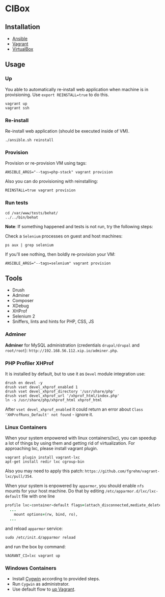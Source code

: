 # CIBox

## Installation

- [Ansible](http://docs.ansible.com/ansible/intro_installation.html#latest-releases-via-pip)
- [Vagrant](https://www.vagrantup.com/downloads.html)
- [VirtualBox](https://www.virtualbox.org/wiki/Downloads)

## Usage

### Up

You able to automatically re-install web application when machine is in provisioning. Use `export REINSTALL=true` to do this.

```shell
vagrant up
vagrant ssh
```

### Re-install

Re-install web application (should be executed inside of VM).

```shell
./ansible.sh reinstall
```

### Provision

Provision or re-provision VM using tags:

```shell
ANSIBLE_ARGS="--tags=php-stack" vagrant provision
```

Also you can do provisioning with reinstalling:

```shell
REINSTALL=true vagrant provision
```

### Run tests

```shell
cd /var/www/tests/behat/
../../bin/behat
```

**Note**: If something happened and tests is not run, try the following steps:

Check a `Selenium` processes on guest and host machines:

```shell
ps aux | grep selenium
```

If you'll see nothing, then boldly re-provision your VM:

```shell
ANSIBLE_ARGS="--tags=selenium" vagrant provision
```

## Tools

- Drush
- Adminer
- Composer
- XDebug
- XHProf
- Selenium 2
- Sniffers, lints and hints for PHP, CSS, JS

### Adminer

**Adminer** for MySQL administration (credentials `drupal/drupal` and `root/root`): `http://192.168.56.112.xip.io/adminer.php`.

### PHP Profiler XHProf

It is installed by default, but to use it as `Devel` module integration use:

```shell
drush en devel -y
drush vset devel_xhprof_enabled 1
drush vset devel_xhprof_directory '/usr/share/php'
drush vset devel_xhprof_url '/xhprof_html/index.php'
ln -s /usr/share/php/xhprof_html xhprof_html
```

After `vset devel_xhprof_enabled` it could return an error about `Class 'XHProfRuns_Default' not found` - ignore it.

### Linux Containers

When your system enpowered with linux containers(lxc), you can speedup a lot of things by
using them and getting rid of virtualization. For approaching lxc, please install vagrant plugin.

```shell
vagrant plugin install vagrant-lxc
apt-get install redir lxc cgroup-bin
```

Also you may need to apply this patch: `https://github.com/fgrehm/vagrant-lxc/pull/354`.

When your system is enpowered by `apparmor`, you should enable `nfs` mounts for your host
machine. Do that by editing `/etc/apparmor.d/lxc/lxc-default` file with one line

```ruby
profile lxc-container-default flags=(attach_disconnected,mediate_deleted) {
  ...
    mount options=(rw, bind, ro),
  ...
```

and reload `apparmor` service:

```shell
sudo /etc/init.d/apparmor reload
```

and run the box by command:

```shell
VAGRANT_CI=lxc vagrant up
```

### Windows Containers

- Install [Cygwin](https://servercheck.in/blog/running-ansible-within-windows) according to provided steps.
- Run `Cygwin` as administrator.
- Use default flow to [up Vagrant](#up).
